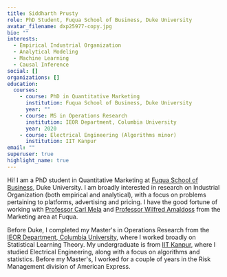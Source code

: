 ```yaml
---
title: Siddharth Prusty
role: PhD Student, Fuqua School of Business, Duke University
avatar_filename: dxp25977-copy.jpg
bio: ""
interests:
  - Empirical Industrial Organization
  - Analytical Modeling
  - Machine Learning
  - Causal Inference
social: []
organizations: []
education:
  courses:
    - course: PhD in Quantitative Marketing
      institution: Fuqua School of Business, Duke University
      year: ""
    - course: MS in Operations Research
      institution: IEOR Department, Columbia University
      year: 2020
    - course: Electrical Engineering (Algorithms minor)
      institution: IIT Kanpur
email: ""
superuser: true
highlight_name: true
---
```

Hi! I am a PhD student in Quantitative Marketing at [Fuqua School of Business](https://www.fuqua.duke.edu/), Duke University. I am broadly interested in research on Industrial Organization (both empirical and analytical), with a focus on problems pertaining to platforms, advertising and pricing. I have the good fortune of working with [Professor Carl Mela](https://www.fuqua.duke.edu/faculty/carl-mela) and [Professor Wilfred Amaldoss](https://www.fuqua.duke.edu/faculty/wilfred-amaldoss) from the Marketing area at Fuqua.

Before Duke, I completed my Master's in Operations Research from the [IEOR Department, Columbia University](https://www.ieor.columbia.edu/), where I worked broadly on Statistical Learning Theory. My undergraduate is from [IIT Kanpur](https://www.iitk.ac.in/), where I studied Electrical Engineering, along with a focus on algorithms and statistics. Before my Master's, I worked for a couple of years in the Risk Management division of American Express.